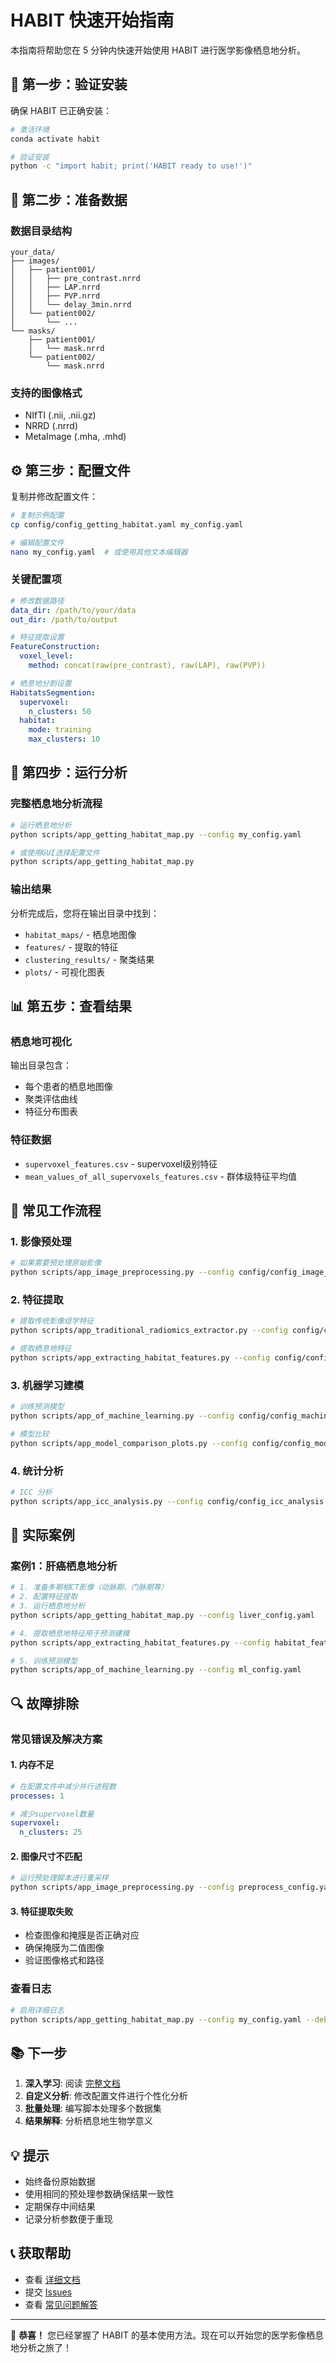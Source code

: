 # HABIT 快速开始指南

本指南将帮助您在 5 分钟内快速开始使用 HABIT 进行医学影像栖息地分析。

## 🚀 第一步：验证安装

确保 HABIT 已正确安装：

```bash
# 激活环境
conda activate habit

# 验证安装
python -c "import habit; print('HABIT ready to use!')"
```

## 📁 第二步：准备数据

### 数据目录结构
```
your_data/
├── images/
│   ├── patient001/
│   │   ├── pre_contrast.nrrd
│   │   ├── LAP.nrrd
│   │   ├── PVP.nrrd
│   │   └── delay_3min.nrrd
│   └── patient002/
│       └── ...
└── masks/
    ├── patient001/
    │   └── mask.nrrd
    └── patient002/
        └── mask.nrrd
```

### 支持的图像格式
- NIfTI (.nii, .nii.gz)
- NRRD (.nrrd)
- MetaImage (.mha, .mhd)

## ⚙️ 第三步：配置文件

复制并修改配置文件：

```bash
# 复制示例配置
cp config/config_getting_habitat.yaml my_config.yaml

# 编辑配置文件
nano my_config.yaml  # 或使用其他文本编辑器
```

### 关键配置项
```yaml
# 修改数据路径
data_dir: /path/to/your/data
out_dir: /path/to/output

# 特征提取设置
FeatureConstruction:
  voxel_level:
    method: concat(raw(pre_contrast), raw(LAP), raw(PVP))

# 栖息地分割设置
HabitatsSegmention:
  supervoxel:
    n_clusters: 50
  habitat:
    mode: training
    max_clusters: 10
```

## 🔄 第四步：运行分析

### 完整栖息地分析流程
```bash
# 运行栖息地分析
python scripts/app_getting_habitat_map.py --config my_config.yaml

# 或使用GUI选择配置文件
python scripts/app_getting_habitat_map.py
```

### 输出结果
分析完成后，您将在输出目录中找到：
- `habitat_maps/` - 栖息地图像
- `features/` - 提取的特征
- `clustering_results/` - 聚类结果
- `plots/` - 可视化图表

## 📊 第五步：查看结果

### 栖息地可视化
输出目录包含：
- 每个患者的栖息地图像
- 聚类评估曲线
- 特征分布图表

### 特征数据
- `supervoxel_features.csv` - supervoxel级别特征
- `mean_values_of_all_supervoxels_features.csv` - 群体级特征平均值

## 🔧 常见工作流程

### 1. 影像预处理
```bash
# 如果需要预处理原始影像
python scripts/app_image_preprocessing.py --config config/config_image_preprocessing.yaml
```

### 2. 特征提取
```bash
# 提取传统影像组学特征
python scripts/app_traditional_radiomics_extractor.py --config config/config_traditional_radiomics.yaml

# 提取栖息地特征
python scripts/app_extracting_habitat_features.py --config config/config_extract_features.yaml
```

### 3. 机器学习建模
```bash
# 训练预测模型
python scripts/app_of_machine_learning.py --config config/config_machine_learning.yaml

# 模型比较
python scripts/app_model_comparison_plots.py --config config/config_model_comparison.yaml
```

### 4. 统计分析
```bash
# ICC 分析
python scripts/app_icc_analysis.py --config config/config_icc_analysis.yaml
```

## 🎯 实际案例

### 案例1：肝癌栖息地分析
```bash
# 1. 准备多期相CT影像（动脉期、门脉期等）
# 2. 配置特征提取
# 3. 运行栖息地分析
python scripts/app_getting_habitat_map.py --config liver_config.yaml

# 4. 提取栖息地特征用于预测建模
python scripts/app_extracting_habitat_features.py --config habitat_features_config.yaml

# 5. 训练预测模型
python scripts/app_of_machine_learning.py --config ml_config.yaml
```

## 🔍 故障排除

### 常见错误及解决方案

#### 1. 内存不足
```yaml
# 在配置文件中减少并行进程数
processes: 1

# 减少supervoxel数量
supervoxel:
  n_clusters: 25
```

#### 2. 图像尺寸不匹配
```bash
# 运行预处理脚本进行重采样
python scripts/app_image_preprocessing.py --config preprocess_config.yaml
```

#### 3. 特征提取失败
- 检查图像和掩膜是否正确对应
- 确保掩膜为二值图像
- 验证图像格式和路径

### 查看日志
```bash
# 启用详细日志
python scripts/app_getting_habitat_map.py --config my_config.yaml --debug
```

## 📚 下一步

1. **深入学习**: 阅读 [完整文档](README.md)
2. **自定义分析**: 修改配置文件进行个性化分析
3. **批量处理**: 编写脚本处理多个数据集
4. **结果解释**: 分析栖息地生物学意义

## 💡 提示

- 始终备份原始数据
- 使用相同的预处理参数确保结果一致性
- 定期保存中间结果
- 记录分析参数便于重现

## 📞 获取帮助

- 查看 [详细文档](doc/)
- 提交 [Issues](../../issues)
- 查看 [常见问题解答](FAQ.md)

---

🎉 **恭喜！** 您已经掌握了 HABIT 的基本使用方法。现在可以开始您的医学影像栖息地分析之旅了！ 
